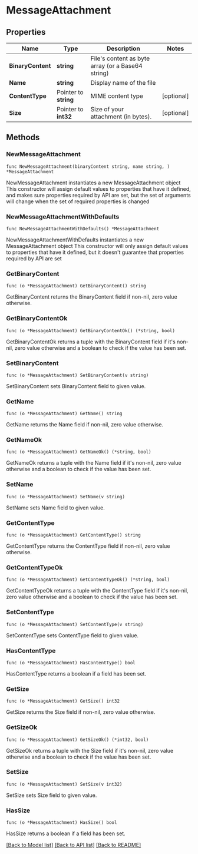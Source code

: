 # MessageAttachment

## Properties

Name | Type | Description | Notes
------------ | ------------- | ------------- | -------------
**BinaryContent** | **string** | File&#39;s content as byte array (or a Base64 string) | 
**Name** | **string** | Display name of the file | 
**ContentType** | Pointer to **string** | MIME content type | [optional] 
**Size** | Pointer to **int32** | Size of your attachment (in bytes). | [optional] 

## Methods

### NewMessageAttachment

`func NewMessageAttachment(binaryContent string, name string, ) *MessageAttachment`

NewMessageAttachment instantiates a new MessageAttachment object
This constructor will assign default values to properties that have it defined,
and makes sure properties required by API are set, but the set of arguments
will change when the set of required properties is changed

### NewMessageAttachmentWithDefaults

`func NewMessageAttachmentWithDefaults() *MessageAttachment`

NewMessageAttachmentWithDefaults instantiates a new MessageAttachment object
This constructor will only assign default values to properties that have it defined,
but it doesn't guarantee that properties required by API are set

### GetBinaryContent

`func (o *MessageAttachment) GetBinaryContent() string`

GetBinaryContent returns the BinaryContent field if non-nil, zero value otherwise.

### GetBinaryContentOk

`func (o *MessageAttachment) GetBinaryContentOk() (*string, bool)`

GetBinaryContentOk returns a tuple with the BinaryContent field if it's non-nil, zero value otherwise
and a boolean to check if the value has been set.

### SetBinaryContent

`func (o *MessageAttachment) SetBinaryContent(v string)`

SetBinaryContent sets BinaryContent field to given value.


### GetName

`func (o *MessageAttachment) GetName() string`

GetName returns the Name field if non-nil, zero value otherwise.

### GetNameOk

`func (o *MessageAttachment) GetNameOk() (*string, bool)`

GetNameOk returns a tuple with the Name field if it's non-nil, zero value otherwise
and a boolean to check if the value has been set.

### SetName

`func (o *MessageAttachment) SetName(v string)`

SetName sets Name field to given value.


### GetContentType

`func (o *MessageAttachment) GetContentType() string`

GetContentType returns the ContentType field if non-nil, zero value otherwise.

### GetContentTypeOk

`func (o *MessageAttachment) GetContentTypeOk() (*string, bool)`

GetContentTypeOk returns a tuple with the ContentType field if it's non-nil, zero value otherwise
and a boolean to check if the value has been set.

### SetContentType

`func (o *MessageAttachment) SetContentType(v string)`

SetContentType sets ContentType field to given value.

### HasContentType

`func (o *MessageAttachment) HasContentType() bool`

HasContentType returns a boolean if a field has been set.

### GetSize

`func (o *MessageAttachment) GetSize() int32`

GetSize returns the Size field if non-nil, zero value otherwise.

### GetSizeOk

`func (o *MessageAttachment) GetSizeOk() (*int32, bool)`

GetSizeOk returns a tuple with the Size field if it's non-nil, zero value otherwise
and a boolean to check if the value has been set.

### SetSize

`func (o *MessageAttachment) SetSize(v int32)`

SetSize sets Size field to given value.

### HasSize

`func (o *MessageAttachment) HasSize() bool`

HasSize returns a boolean if a field has been set.


[[Back to Model list]](../README.md#documentation-for-models) [[Back to API list]](../README.md#documentation-for-api-endpoints) [[Back to README]](../README.md)


